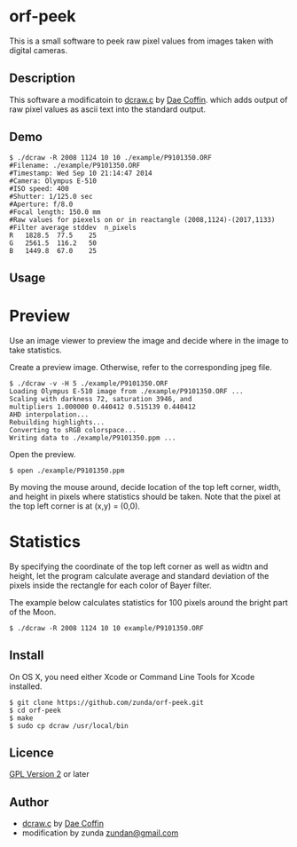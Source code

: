 orf-peek
========

This is a small software to peek raw pixel values from images taken with digital cameras.

## Description
This software a modificatoin to
[dcraw.c](http://cybercom.net/%7Edcoffin/dcraw/dcraw.c) by [Dae Coffin](http://cybercom.net/%7Edcoffin/).
which adds output of raw pixel values as ascii text into the standard output.

## Demo
```
$ ./dcraw -R 2008 1124 10 10 ./example/P9101350.ORF
#Filename: ./example/P9101350.ORF
#Timestamp: Wed Sep 10 21:14:47 2014
#Camera: Olympus E-510
#ISO speed: 400
#Shutter: 1/125.0 sec
#Aperture: f/8.0
#Focal length: 150.0 mm
#Raw values for piexels on or in reactangle (2008,1124)-(2017,1133)
#Filter	average	stddev	n_pixels
R	1828.5	77.5	25
G	2561.5	116.2	50
B	1449.8	67.0	25
```

## Usage

Preview
=======

Use an image viewer to preview the image and decide where in the image
to take statistics.

Create a preview image. Otherwise, refer to the corresponding jpeg file.
```
$ ./dcraw -v -H 5 ./example/P9101350.ORF
Loading Olympus E-510 image from ./example/P9101350.ORF ...
Scaling with darkness 72, saturation 3946, and
multipliers 1.000000 0.440412 0.515139 0.440412
AHD interpolation...
Rebuilding highlights...
Converting to sRGB colorspace...
Writing data to ./example/P9101350.ppm ...
```

Open the preview.
```
$ open ./example/P9101350.ppm
```

By moving the mouse around,
decide location of the top left corner, width, and height in pixels
where statistics should be taken.
Note that the pixel at the top left corner is at (x,y) = (0,0).

Statistics
==========
By specifying the coordinate of the top left corner as well as
widtn and height, let the program calculate average and standard deviation
of the pixels inside the rectangle for each color of Bayer filter.

The example below calculates statistics for 100 pixels
around the bright part of the Moon.

```
$ ./dcraw -R 2008 1124 10 10 example/P9101350.ORF
```

## Install
On OS X, you need either Xcode or Command Line Tools for Xcode installed.

```
$ git clone https://github.com/zunda/orf-peek.git
$ cd orf-peek
$ make
$ sudo cp dcraw /usr/local/bin
```

## Licence
[GPL Version 2](gpl-2.0.txt) or later

## Author
- [dcraw.c](http://cybercom.net/%7Edcoffin/dcraw/dcraw.c) by [Dae Coffin](http://cybercom.net/%7Edcoffin/)
- modification by zunda [zundan@gmail.com](mailto:zundan@gmail.com)
